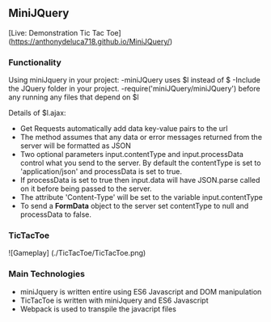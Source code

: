 ## MiniJQuery

[Live: Demonstration Tic Tac Toe]
(https://anthonydeluca718.github.io/MiniJQuery/)

### Functionality

Using miniJquery in your project:
-miniJQuery uses $l instead of $
-Include the JQuery folder in your project.
-require('miniJQuery/miniJQuery') before any running any files that depend on $l

Details of $l.ajax:
- Get Requests automatically add data key-value pairs to the url
- The method assumes that any data or error messages returned from the server will be formatted as JSON
- Two optional parameters input.contentType and input.processData control what you send to the server. By default the contentType is set to 'application/json' and processData is set to true.
- If processData is set to true then input.data will have JSON.parse called on it before being passed to the server.
- The attribute 'Content-Type' will be set to the variable input.contentType
- To send a **FormData** object to the server set contentType to null and processData to false.


### TicTacToe

![Gameplay] (./TicTacToe/TicTacToe.png)

### Main Technologies
- miniJquery is written entire using ES6 Javascript and DOM manipulation
- TicTacToe is written with miniJquery and ES6 Javascript
- Webpack is used to transpile the javacript files
